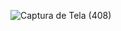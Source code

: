 
![Captura de Tela (408)](https://github.com/DabiLiam/ConversorMp3/assets/130109019/40cd108c-58b6-4348-9d72-49f9770f6f79)
